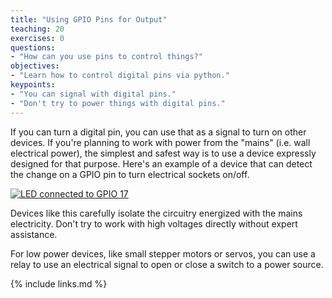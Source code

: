 ```yaml
---
title: "Using GPIO Pins for Output"
teaching: 20
exercises: 0
questions:
- "How can you use pins to control things?"
objectives:
- "Learn how to control digital pins via python."
keypoints:
- "You can signal with digital pins."
- "Don't try to power things with digital pins."
---
```

If you can turn a digital pin, you can use that as a signal to turn on other devices. If you're planning to work with power from the "mains" (i.e. wall electrical power), the simplest and safest way is to use a device expressly designed for that purpose. Here's an example of a device that can detect the change on a GPIO pin to turn electrical sockets on/off.

<a href="{{ page.root }}/fig/Power_Strip_MEDIUM.jpg">
  <img src="{{ page.root }}/fig/Power_Strip_FULL.jpg" alt="LED connected to GPIO 17" />
</a>

Devices like this carefully isolate the circuitry energized with the mains electricity. Don't try to work with high voltages directly without expert assistance.

For low power devices, like small stepper motors or servos, you can use a relay to use an electrical signal to open or close a switch to a power source.



{% include links.md %}
